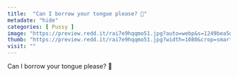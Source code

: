 ```yaml
---
title:  "Can I borrow your tongue please? 👅"
metadate: "hide"
categories: [ Pussy ]
image: "https://preview.redd.it/rai7e9hqqmo51.jpg?auto=webp&s=1249bea5d4926d7ef92dc3acfdfe82d32d8de424"
thumb: "https://preview.redd.it/rai7e9hqqmo51.jpg?width=1080&crop=smart&auto=webp&s=cc82bb6a269bb49eff4510406f867f11a44a35dd"
visit: ""
---
```

Can I borrow your tongue please? 👅
